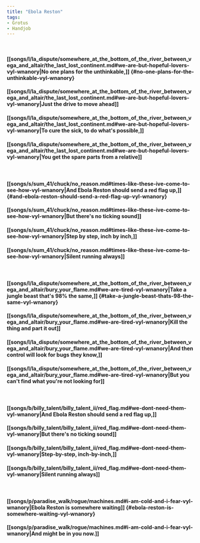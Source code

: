 ```yaml
---
title: "Ebola Reston"
tags:
- Grotus
- Handjob
---
```

&nbsp;
#### [[songs/l/la_dispute/somewhere_at_the_bottom_of_the_river_between_vega_and_altair/the_last_lost_continent.md#we-are-but-hopeful-lovers-vyl-wnanory|No one plans for the unthinkable,]] {#no-one-plans-for-the-unthinkable-vyl-wnanory}
#### [[songs/l/la_dispute/somewhere_at_the_bottom_of_the_river_between_vega_and_altair/the_last_lost_continent.md#we-are-but-hopeful-lovers-vyl-wnanory|Just the drive to move ahead]]
#### [[songs/l/la_dispute/somewhere_at_the_bottom_of_the_river_between_vega_and_altair/the_last_lost_continent.md#we-are-but-hopeful-lovers-vyl-wnanory|To cure the sick, to do what's possible,]]
#### [[songs/l/la_dispute/somewhere_at_the_bottom_of_the_river_between_vega_and_altair/the_last_lost_continent.md#we-are-but-hopeful-lovers-vyl-wnanory|You get the spare parts from a relative]]
&nbsp;
#### [[songs/s/sum_41/chuck/no_reason.md#times-like-these-ive-come-to-see-how-vyl-wnanory|And Ebola Reston should send a red flag up,]] {#and-ebola-reston-should-send-a-red-flag-up-vyl-wnanory}
#### [[songs/s/sum_41/chuck/no_reason.md#times-like-these-ive-come-to-see-how-vyl-wnanory|But there's no ticking sound]]
#### [[songs/s/sum_41/chuck/no_reason.md#times-like-these-ive-come-to-see-how-vyl-wnanory|Step by step, inch by inch,]]
#### [[songs/s/sum_41/chuck/no_reason.md#times-like-these-ive-come-to-see-how-vyl-wnanory|Silent running always]]
&nbsp;
#### [[songs/l/la_dispute/somewhere_at_the_bottom_of_the_river_between_vega_and_altair/bury_your_flame.md#we-are-tired-vyl-wnanory|Take a jungle beast that's 98% the same,]] {#take-a-jungle-beast-thats-98-the-same-vyl-wnanory}
#### [[songs/l/la_dispute/somewhere_at_the_bottom_of_the_river_between_vega_and_altair/bury_your_flame.md#we-are-tired-vyl-wnanory|Kill the thing and part it out]]
#### [[songs/l/la_dispute/somewhere_at_the_bottom_of_the_river_between_vega_and_altair/bury_your_flame.md#we-are-tired-vyl-wnanory|And then control will look for bugs they know,]]
#### [[songs/l/la_dispute/somewhere_at_the_bottom_of_the_river_between_vega_and_altair/bury_your_flame.md#we-are-tired-vyl-wnanory|But you can't find what you're not looking for]]
&nbsp;
#### [[songs/b/billy_talent/billy_talent_ii/red_flag.md#we-dont-need-them-vyl-wnanory|And Ebola Reston should send a red flag up,]]
#### [[songs/b/billy_talent/billy_talent_ii/red_flag.md#we-dont-need-them-vyl-wnanory|But there's no ticking sound]]
#### [[songs/b/billy_talent/billy_talent_ii/red_flag.md#we-dont-need-them-vyl-wnanory|Step-by-step, inch-by-inch,]]
#### [[songs/b/billy_talent/billy_talent_ii/red_flag.md#we-dont-need-them-vyl-wnanory|Silent running always]]
&nbsp;
#### [[songs/p/paradise_walk/rogue/machines.md#i-am-cold-and-i-fear-vyl-wnanory|Ebola Reston is somewhere waiting]] {#ebola-reston-is-somewhere-waiting-vyl-wnanory}
#### [[songs/p/paradise_walk/rogue/machines.md#i-am-cold-and-i-fear-vyl-wnanory|And might be in you now.]]
